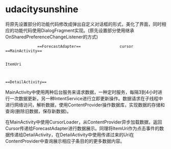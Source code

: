 # udacitysunshine
将原先设置部分的功能代码修改成弹出自定义对话框的形式，美化了界面，同时相应的功能代码使用DialogFragment实现。(原先设置部分使用继承OnSharedPreferenceChangeListener的方式)



                                                   
                  ==ForecastAdapter==                 cursor                    ==MainActivity== 
                                                  
                                                                           ItemUri


                                                          ==DetailActivity==

MainActivity中使用两种后台服务来请求数据，一种定时服务，每隔3到4小时进行一次数据更新，另一种IntentService进行立即更新操作。数据请求在子线程中进行网络访问，解析数据，使用ContentProvider操作数据库，实现数据的存储和查询(删除旧数据，保存新数据)。

在MainActivity中使用CursorLoader，从ContentProvider异步加载数据，返回Cursor传递给ForecastAdapter进行数据展示。同理将ItemUri作为点击事件的数据传递给DetailActivity，在DetailActivity中使用传递过来的Uri在ContentProvider中查询展示相应子条目的的更多数据内容。
